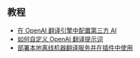 <div class="sponsor-container"></div>
<div class="ww-ads wwads-cn wwads-horizontal" data-id="327"></div>

<h2>教程</h2>

* [在 OpenAI 翻译引擎中配置第三方 AI](/tutorial/configuring_3party_ai_in_openai_translator.md)
* [如何自定义 OpenAI 翻译提示词](/tutorial/how_to_customize_translation_prompts.md)
* [部署本地离线机器翻译服务并在插件中使用](https://github.com/YiiGuxing/TranslationPlugin/discussions/5411)
